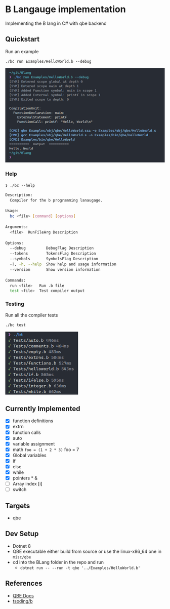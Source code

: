 # B Langauge implementation

Implementing the B lang in C# with qbe backend

## Quickstart

Run an example

```shell
./bc run Examples/HelloWorld.b --debug
```

![bc](misc/screenshots/bc_run.png)

### Help

`❯ ./bc --help`

```bash
Description:
  Compiler for the b programming lanaugage.

Usage:
  bc <file> [command] [options]

Arguments:
  <file>  RunFileArg Description

Options:
  --debug         DebugFlag Description
  --tokens        TokensFlag Description
  --symbols       SymbolsFlag Description
  -?, -h, --help  Show help and usage information
  --version       Show version information

Commands:
  run <file>   Run .b file
  test <file>  Test compiler output
```

### Testing

Run all the compiler tests

```shell
./bc test
```

![bt](misc/screenshots/bt.png)

## Currently Implemented

-   [x] function definitions
-   [x] extrn
-   [x] function calls
-   [x] auto
-   [x] variable assignment
-   [x] math `foo = (1 + 2 * 3)` foo = 7
-   [x] Global variables
-   [x] if
-   [x] else
-   [x] while
-   [x] pointers \* &
-   [ ] Array index [i]
-   [ ] switch

## Targets

-   qbe

## Dev Setup

-   Dotnet 8
-   QBE executable either build from source or use the linux-x86_64 one in `misc/qbe`
-   cd into the BLang folder in the repo and run
    -   `dotnet run -- --run -t qbe '../Examples/HelloWorld.b'`

## References

-   [QBE Docs](https://c9x.me/compile/doc/il.html)
-   [tsoding/b](https://github.com/tsoding/b)
